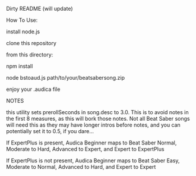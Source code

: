Dirty README (will update)

How To Use:

install node.js

clone this repository

from this directory:

npm install

node bstoaud.js path/to/your/beatsabersong.zip

enjoy your .audica file

NOTES

this utility sets prerollSeconds in song.desc to 3.0. This is to avoid notes in the first 8 measures, as this will bork those notes. Not all Beat Saber songs will need this as they may have longer intros before notes, and you can potentially set it to 0.5, if you dare...

If ExpertPlus is present, Audica Beginner maps to Beat Saber Normal, Moderate to Hard, Advanced to Expert, and Expert to ExpertPlus

If ExpertPlus is not present, Audica Beginner maps to Beat Saber Easy, Moderate to Normal, Advanced to Hard, and Expert to Expert

